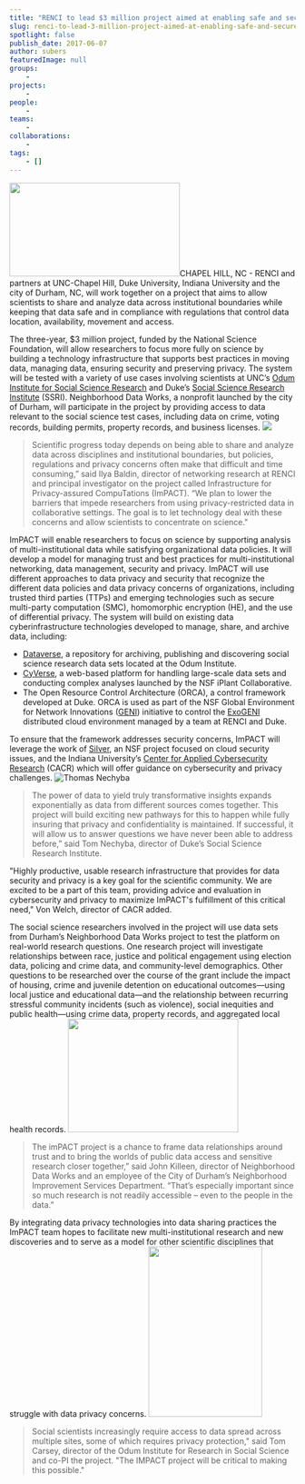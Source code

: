 ```yaml
---
title: "RENCI to lead $3 million project aimed at enabling safe and secure data sharing"
slug: renci-to-lead-3-million-project-aimed-at-enabling-safe-and-secure-data-sharing
spotlight: false
publish_date: 2017-06-07
author: subers
featuredImage: null
groups:
    - 
projects:
    - 
people:
    - 
teams: 
    - 
collaborations:
    - 
tags:
    - []
---
```

<img class="size-medium wp-image-16476 alignleft" src="http://renci.org/wp-content/uploads/2017/06/SSRI-image-1-300x165.jpg" alt="" width="300" height="165" />CHAPEL HILL, NC - RENCI and partners at UNC-Chapel Hill, Duke University, Indiana University and the city of Durham, NC, will work together on a project that aims to allow scientists to share and analyze data across institutional boundaries while keeping that data safe and in compliance with regulations that control data location, availability, movement and access.<!--more-->

The three-year, $3 million project, funded by the National Science Foundation, will allow researchers to focus more fully on science by building a technology infrastructure that supports best practices in moving data, managing data, ensuring security and preserving privacy. The system will be tested with a variety of use cases involving scientists at UNC’s <a href="http://odum.unc.edu/">Odum Institute for Social Science Research</a> and Duke’s <a href="https://ssri.duke.edu/">Social Science Research Institute</a> (SSRI). Neighborhood Data Works, a nonprofit launched by the city of Durham, will participate in the project by providing access to data relevant to the social science test cases, including data on crime, voting records, building permits, property records, and business licenses.
<img class="size-full alignright" src="http://renci.org/wp-content/uploads/2008/09/ilia-baldine-b.jpg" /><blockquote>Scientific progress today depends on being able to share and analyze data across disciplines and institutional boundaries, but policies, regulations and privacy concerns often make that difficult and time consuming,” said Ilya Baldin, director of networking research at RENCI and principal investigator on the project called Infrastructure for Privacy-assured CompuTations (ImPACT). “We plan to lower the barriers that impede researchers from using privacy-restricted data in collaborative settings. The goal is to let technology deal with these concerns and allow scientists to concentrate on science."</blockquote>
ImPACT will enable researchers to focus on science by supporting analysis of multi-institutional data while satisfying organizational data policies. It will develop a model for managing trust and best practices for multi-institutional networking, data management, security and privacy. ImPACT will use different approaches to data privacy and security that recognize the different data policies and data privacy concerns of organizations, including trusted third parties (TTPs) and emerging technologies such as secure multi-party computation (SMC), homomorphic encryption (HE), and the use of differential privacy.
The system will build on existing data cyberinfrastructure technologies developed to manage, share, and archive data, including:
<ul>
 	<li><a href="https://dataverse.unc.edu/dataverse/unc">Dataverse</a>, a repository for archiving, publishing and discovering social science research data sets located at the Odum Institute.</li>
 	<li><a href="http://www.cyverse.org/">CyVerse</a>, a web-based platform for handling large-scale data sets and conducting complex analyses launched by the NSF iPlant Collaborative.</li>
 	<li>The Open Resource Control Architecture (ORCA), a control framework developed at Duke. ORCA is used as part of the NSF Global Environment for Network Innovations (<a href="http://www.geni.net/">GENI</a>) initiative to control the <a href="http://www.exogeni.net/">ExoGENI</a> distributed cloud environment managed by a team at RENCI and Duke.</li>
</ul>
To ensure that the framework addresses security concerns, ImPACT will leverage the work of <a href="http://silver.web.unc.edu/">Silver</a>, an NSF project focused on cloud security issues, and the Indiana University’s <a href="https://cacr.iu.edu/">Center for Applied Cybersecurity Research</a> (CACR) which will offer guidance on cybersecurity and privacy challenges.
<img class="size-full alignright" src="http://renci.org/wp-content/uploads/2017/06/ThomasNechyba.jpeg" alt="Thomas Nechyba" /><blockquote>The power of data to yield truly transformative insights expands exponentially as data from different sources comes together. This project will build exciting new pathways for this to happen while fully insuring that privacy and confidentiality is maintained. If successful, it will allow us to answer questions we have never been able to address before,” said Tom Nechyba, director of Duke’s Social Science Research Institute.</blockquote>
"Highly productive, usable research infrastructure that provides for data security and privacy is a key goal for the scientific community. We are excited to be a part of this team, providing advice and evaluation in cybersecurity and privacy to maximize ImPACT's fulfillment of this critical need," Von Welch, director of CACR added.

The social science researchers involved in the project will use data sets from Durham’s Neighborhood Data Works project to test the platform on real-world research questions. One research project will investigate relationships between race, justice and political engagement using election data, policing and crime data, and community-level demographics. Other questions to be researched over the course of the grant include the impact of housing, crime and juvenile detention on educational outcomes—using local justice and educational data—and the relationship between recurring stressful community incidents (such as violence), social inequities and public health—using crime data, property records, and aggregated local health records.
<img class="size-medium wp-image-16477 alignright" src="http://renci.org/wp-content/uploads/2017/06/killeen-300x200.jpg" alt="" width="300" height="200" /><blockquote>The imPACT project is a chance to frame data relationships around trust and to bring the worlds of public data access and sensitive research closer together,” said John Killeen, director of Neighborhood Data Works and an employee of the City of Durham’s Neighborhood Improvement Services Department. “That’s especially important since so much research is not readily accessible – even to the people in the data.”</blockquote>
By integrating data privacy technologies into data sharing practices the ImPACT team hopes to facilitate new multi-institutional research and new discoveries and to serve as a model for other scientific disciplines that struggle with data privacy concerns.
<img class="size-medium wp-image-16478 alignright" src="http://renci.org/wp-content/uploads/2017/06/Tom-copy.jpg" alt="" width="200" height="300" /><blockquote>Social scientists increasingly require access to data spread across multiple sites, some of which requires privacy protection," said Tom Carsey, director of the Odum Institute for Research in Social Science and co-PI the project. "The IMPACT project will be critical to making this possible."</blockquote>
